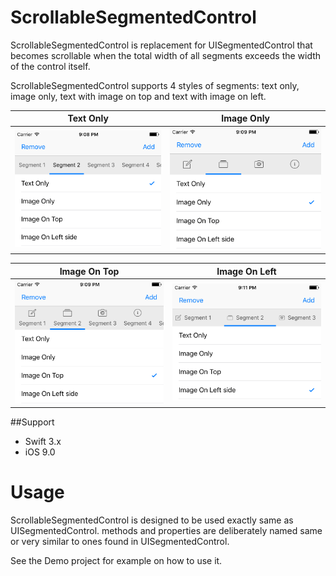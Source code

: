 # ScrollableSegmentedControl

ScrollableSegmentedControl is replacement for UISegmentedControl that becomes scrollable when the total width of all segments exceeds the width of the control itself. 

ScrollableSegmentedControl supports 4 styles of segments: text only, image only, text with image on top and text with image on left. 

|           Text Only           |           Image Only            |
|-------------------------------|---------------------------------|
|![Demo](Demo/text_only.png)    |![Demo](Demo/image_only.png)     |


|           Image On Top        |           Image On Left         |
|-------------------------------|---------------------------------|
|![Demo](Demo/image_on_top.png) |![Demo](Demo/image_on_left.png)  |



##Support

- Swift 3.x
- iOS 9.0


# Usage

ScrollableSegmentedControl is designed to be used exactly same as UISegmentedControl. methods and properties are deliberately named same or very similar to ones found in UISegmentedControl.

See the Demo project for example on how to use it. 
